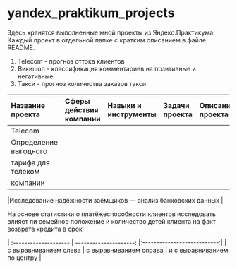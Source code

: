 # yandex_praktikum_projects

Здесь хранятся выполненные мной проекты из Яндекс.Практикума.  
Каждый проект в отдельной папке с кратким описанием в файле README.  

1. Telecom - прогноз оттока клиентов 
2. Викишоп - классификация комментариев на позитивные и негативные
3. Такси - прогноз количества заказов такси


| Название проекта      | Сферы действия компании    |Навыки и инструменты    |   Задачи проекта  | Описание проекта | 
| :-------------------- | :------------------------- |:-----------------------|:------------------|:-----------------|
|Telecom                |                            |                        |                   |                  |
|Определение выгодного  |                            |                        |                   |                  |
|тарифа для телеком     |                            |                        |                   |                  |
|компании               |                            |                        |                   |                  |


|Исследование надёжности заёмщиков — анализ банковских данных
|

На основе статистики о платёжеспособности клиентов исследовать влияет ли семейное положение и количество детей клиента на факт возврата кредита в срок

| :-------------------- | ---------------------: |:---------------------------:|
| с выравниванием слева | с выравниванием справа | и с выравниванием по центру |


